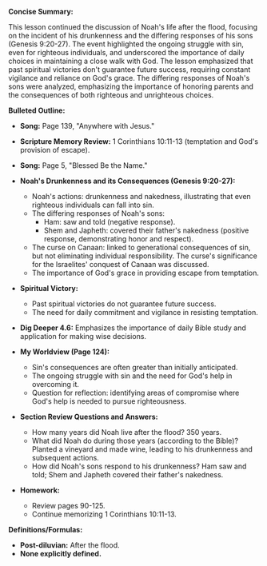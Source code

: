 **Concise Summary:**

This lesson continued the discussion of Noah's life after the flood, focusing on the incident of his drunkenness and the differing responses of his sons (Genesis 9:20-27).  The event highlighted the ongoing struggle with sin, even for righteous individuals, and underscored the importance of daily choices in maintaining a close walk with God.  The lesson emphasized that past spiritual victories don't guarantee future success, requiring constant vigilance and reliance on God's grace.  The differing responses of Noah's sons were analyzed, emphasizing the importance of honoring parents and the consequences of both righteous and unrighteous choices.

**Bulleted Outline:**

* **Song:** Page 139, "Anywhere with Jesus."

* **Scripture Memory Review:** 1 Corinthians 10:11-13 (temptation and God's provision of escape).

* **Song:** Page 5, "Blessed Be the Name."

* **Noah's Drunkenness and its Consequences (Genesis 9:20-27):**
    * Noah's actions: drunkenness and nakedness, illustrating that even righteous individuals can fall into sin.
    * The differing responses of Noah's sons:
        * Ham: saw and told (negative response).
        * Shem and Japheth: covered their father's nakedness (positive response, demonstrating honor and respect).
    * The curse on Canaan: linked to generational consequences of sin, but not eliminating individual responsibility.  The curse's significance for the Israelites' conquest of Canaan was discussed.
    * The importance of God's grace in providing escape from temptation.


* **Spiritual Victory:**
    * Past spiritual victories do not guarantee future success.
    * The need for daily commitment and vigilance in resisting temptation.

* **Dig Deeper 4.6:** Emphasizes the importance of daily Bible study and application for making wise decisions.

* **My Worldview (Page 124):**
    * Sin's consequences are often greater than initially anticipated.
    * The ongoing struggle with sin and the need for God's help in overcoming it.
    * Question for reflection: identifying areas of compromise where God's help is needed to pursue righteousness.


* **Section Review Questions and Answers:**
    * How many years did Noah live after the flood? 350 years.
    * What did Noah do during those years (according to the Bible)? Planted a vineyard and made wine, leading to his drunkenness and subsequent actions.
    * How did Noah's sons respond to his drunkenness? Ham saw and told; Shem and Japheth covered their father's nakedness.


* **Homework:**
    * Review pages 90-125.
    * Continue memorizing 1 Corinthians 10:11-13.


**Definitions/Formulas:**

* **Post-diluvian:** After the flood.
* **None explicitly defined.**


